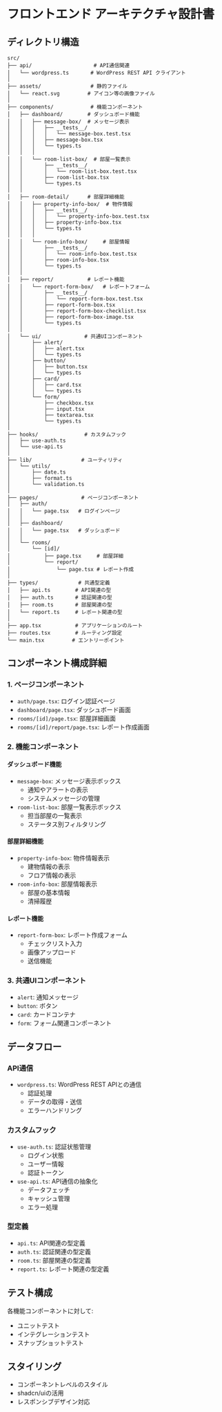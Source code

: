 # フロントエンド アーキテクチャ設計書

## ディレクトリ構造

```
src/
├── api/                    # API通信関連
│   └── wordpress.ts       # WordPress REST API クライアント
│
├── assets/                # 静的ファイル
│   └── react.svg         # アイコン等の画像ファイル
│
├── components/            # 機能コンポーネント
│   ├── dashboard/        # ダッシュボード機能
│   │   ├── message-box/  # メッセージ表示
│   │   │   ├── __tests__/
│   │   │   │   └── message-box.test.tsx
│   │   │   ├── message-box.tsx
│   │   │   └── types.ts
│   │   │
│   │   └── room-list-box/  # 部屋一覧表示
│   │       ├── __tests__/
│   │       │   └── room-list-box.test.tsx
│   │       ├── room-list-box.tsx
│   │       └── types.ts
│   │
│   ├── room-detail/      # 部屋詳細機能
│   │   ├── property-info-box/  # 物件情報
│   │   │   ├── __tests__/
│   │   │   │   └── property-info-box.test.tsx
│   │   │   ├── property-info-box.tsx
│   │   │   └── types.ts
│   │   │
│   │   └── room-info-box/     # 部屋情報
│   │       ├── __tests__/
│   │       │   └── room-info-box.test.tsx
│   │       ├── room-info-box.tsx
│   │       └── types.ts
│   │
│   ├── report/           # レポート機能
│   │   └── report-form-box/   # レポートフォーム
│   │       ├── __tests__/
│   │       │   └── report-form-box.test.tsx
│   │       ├── report-form-box.tsx
│   │       ├── report-form-box-checklist.tsx
│   │       ├── report-form-box-image.tsx
│   │       └── types.ts
│   │
│   └── ui/              # 共通UIコンポーネント
│       ├── alert/
│       │   ├── alert.tsx
│       │   └── types.ts
│       ├── button/
│       │   ├── button.tsx
│       │   └── types.ts
│       ├── card/
│       │   ├── card.tsx
│       │   └── types.ts
│       └── form/
│           ├── checkbox.tsx
│           ├── input.tsx
│           ├── textarea.tsx
│           └── types.ts
│
├── hooks/               # カスタムフック
│   ├── use-auth.ts
│   └── use-api.ts
│
├── lib/                # ユーティリティ
│   └── utils/
│       ├── date.ts
│       ├── format.ts
│       └── validation.ts
│
├── pages/              # ページコンポーネント
│   ├── auth/
│   │   └── page.tsx   # ログインページ
│   │
│   ├── dashboard/
│   │   └── page.tsx   # ダッシュボード
│   │
│   └── rooms/
│       └── [id]/
│           ├── page.tsx     # 部屋詳細
│           └── report/
│               └── page.tsx # レポート作成
│
├── types/             # 共通型定義
│   ├── api.ts        # API関連の型
│   ├── auth.ts       # 認証関連の型
│   ├── room.ts       # 部屋関連の型
│   └── report.ts     # レポート関連の型
│
├── app.tsx           # アプリケーションのルート
├── routes.tsx        # ルーティング設定
└── main.tsx         # エントリーポイント
```

## コンポーネント構成詳細

### 1. ページコンポーネント
- `auth/page.tsx`: ログイン認証ページ
- `dashboard/page.tsx`: ダッシュボード画面
- `rooms/[id]/page.tsx`: 部屋詳細画面
- `rooms/[id]/report/page.tsx`: レポート作成画面

### 2. 機能コンポーネント
#### ダッシュボード機能
- `message-box`: メッセージ表示ボックス
  - 通知やアラートの表示
  - システムメッセージの管理
- `room-list-box`: 部屋一覧表示ボックス
  - 担当部屋の一覧表示
  - ステータス別フィルタリング

#### 部屋詳細機能
- `property-info-box`: 物件情報表示
  - 建物情報の表示
  - フロア情報の表示
- `room-info-box`: 部屋情報表示
  - 部屋の基本情報
  - 清掃履歴

#### レポート機能
- `report-form-box`: レポート作成フォーム
  - チェックリスト入力
  - 画像アップロード
  - 送信機能

### 3. 共通UIコンポーネント
- `alert`: 通知メッセージ
- `button`: ボタン
- `card`: カードコンテナ
- `form`: フォーム関連コンポーネント

## データフロー

### API通信
- `wordpress.ts`: WordPress REST APIとの通信
  - 認証処理
  - データの取得・送信
  - エラーハンドリング

### カスタムフック
- `use-auth.ts`: 認証状態管理
  - ログイン状態
  - ユーザー情報
  - 認証トークン
- `use-api.ts`: API通信の抽象化
  - データフェッチ
  - キャッシュ管理
  - エラー処理

### 型定義
- `api.ts`: API関連の型定義
- `auth.ts`: 認証関連の型定義
- `room.ts`: 部屋関連の型定義
- `report.ts`: レポート関連の型定義

## テスト構成
各機能コンポーネントに対して:
- ユニットテスト
- インテグレーションテスト
- スナップショットテスト

## スタイリング
- コンポーネントレベルのスタイル
- shadcn/uiの活用
- レスポンシブデザイン対応 